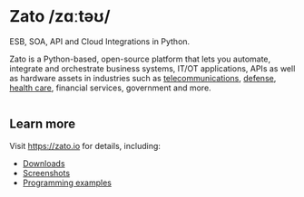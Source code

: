 <p align="center">
  <a href="https://zato.io?gh1"><img alt="" src="https://zato.io/static/img/intro/banner.webp" /></a>
</p>

# Zato /zɑːtəʊ/

ESB, SOA, API and Cloud Integrations in Python.

Zato is a Python-based, open-source platform that lets you automate, integrate and orchestrate business systems,
IT/OT applications, APIs as well as hardware assets in industries such as
[telecommunications](https://zato.io/en/industry/telecom/index.html),
[defense](https://zato.io/en/industry/defense/index.html),
[health care](https://zato.io/en/industry/healthcare/index.html),
financial services,
government
and more.

<p align="center">
  <a href="https://zato.io?gh2"><img alt="" src="https://zato.io/static/img/intro/bus.svg?gh" /></a>
</p>

## Learn more

Visit https://zato.io for details, including:

* [Downloads](https://zato.io/en/docs/3.2/admin/guide/install/index.html?gh)
* [Screenshots](https://zato.io/en/docs/3.2/intro/screenshots.html?gh)
* [Programming examples](https://zato.io/en/docs/3.2/dev/index.html?gh)
